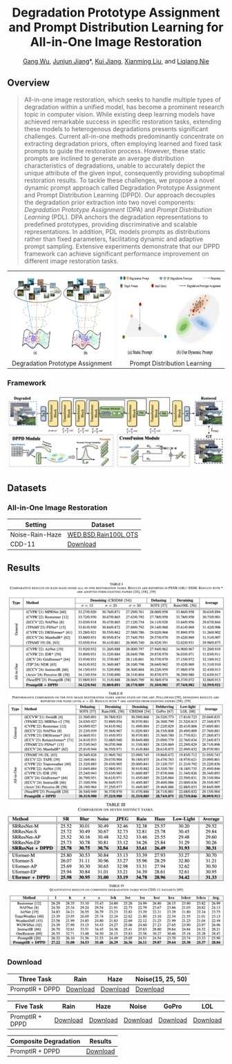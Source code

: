<div align="center">

# Degradation Prototype Assignment and Prompt Distribution Learning for All-in-One Image Restoration

[Gang Wu](https://scholar.google.com/citations?user=JSqb7QIAAAAJ), [Junjun Jiang](http://homepage.hit.edu.cn/jiangjunjun)*, [Kui Jiang](https://homepage.hit.edu.cn/jiangkui), [Xianming Liu](http://homepage.hit.edu.cn/xmliu), and [Liqiang Nie](https://liqiangnie.github.io/)

</div>

## Overview

> All-in-one image restoration, which seeks to handle multiple types of degradation within a unified model, has become a prominent research topic in computer vision. While existing deep learning models have achieved remarkable success in specific restoration tasks, extending these models to heterogenous degradations presents significant challenges. 
Current all-in-one methods predominantly concentrate on extracting degradation priors, often employing learned and fixed task prompts to guide the restoration process. 
However, these static prompts are inclined to generate an average distribution characteristics of degradations, unable to accurately depict the unique attribute of the given input, consequently providing suboptimal restoration results. To tackle these challenges, we propose a novel dynamic prompt approach called Degradation Prototype Assignment and Prompt Distribution Learning (DPPD). Our approach decouples the degradation prior extraction into two novel components: _Degradation Prototype Assignment_ (DPA) and _Prompt Distribution Learning_ (PDL). DPA anchors the degradation representations to predefined prototypes, providing discriminative and scalable representations. In addition, PDL models prompts as distributions rather than fixed parameters, facilitating dynamic and adaptive prompt sampling.
Extensive experiments demonstrate that our DPPD framework can achieve significant performance improvement on different image restoration tasks.

<div align="center"> <table> <tr> <td align="center"><img src="assets/DPA.png" width="385" height="200"><br>Degradation Prototype Assignment</td> <td align="center"><img src="assets/PDL.png" width="385" height="200"><br>Prompt Distribution Learning</td> </tr> </table> </div>

### Framework
<div align="center">
<img src="assets/Framework.png" alt="framework" border="0">
</div>

## Datasets

### All-in-One Image Restoration

|Setting| Dataset|
|---|---|
|Noise-Rain-Haze|[WED](http://ivc.uwaterloo.ca/database/WaterlooExploration/exploration_database_and_code.rar),[BSD](https://drive.google.com/file/d/1idKFDkAHJGAFDn1OyXZxsTbOSBx9GS8N/view?usp=sharing),[Rain100L](https://drive.google.com/drive/folders/1-_Tw-LHJF4vh8fpogKgZx1EQ9MhsJI_f?usp=sharing),[OTS](https://sites.google.com/view/reside-dehaze-datasets/reside-v0)|
|CDD-11|[Download](https://github.com/gy65896/OneRestore/tree/main)|

## Results
<div align="center">
<img src="assets/result1.png" alt="result1" border="0"><br>
<img src="assets/result2.png" alt="result1" border="0"><br>
<img src="assets/result3.png" alt="result1" border="0"><br>
<img src="assets/result4.png" alt="result1" border="0"><br>
</div>


### Download
|Three Task| Rain | Haze | Noise(15, 25, 50)|
|---|---|---|---|
|PromptIR + DPPD| [Download](https://drive.google.com/drive/folders/1RqYkX9kFdsexKQEjuzu42KAZWEogEwD1?usp=sharing)|[Download](https://drive.google.com/drive/folders/1RqYkX9kFdsexKQEjuzu42KAZWEogEwD1?usp=sharing)|[Download](https://drive.google.com/drive/folders/1RqYkX9kFdsexKQEjuzu42KAZWEogEwD1?usp=sharing)|

|Five Task| Rain | Haze | Noise| GoPro| LOL|
|---|---|---|---|---|---|
|PromptIR + DPPD| [Download](https://drive.google.com/drive/folders/1VwvQIIjYv1hbJt_nXkkxNR2zN9lt5Drh?usp=sharing)|[Download](https://drive.google.com/drive/folders/1VwvQIIjYv1hbJt_nXkkxNR2zN9lt5Drh?usp=sharing)|[Download](https://drive.google.com/drive/folders/1VwvQIIjYv1hbJt_nXkkxNR2zN9lt5Drh?usp=sharing)|[Download](https://drive.google.com/drive/folders/1VwvQIIjYv1hbJt_nXkkxNR2zN9lt5Drh?usp=sharing)|[Download](https://drive.google.com/drive/folders/1VwvQIIjYv1hbJt_nXkkxNR2zN9lt5Drh?usp=sharing)|

|Composite Degradation| Results|
|---|---|
|PromptIR + DPPD| [Download](https://drive.google.com/drive/folders/1LR4ndSTzg_lYPK0Nr3R1VETPY9PnYps_?usp=sharing)|
